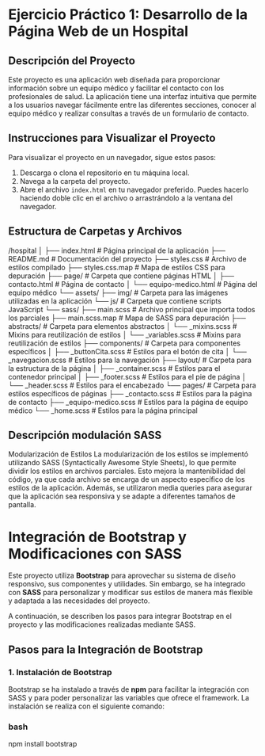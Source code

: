 # Ejercicio Práctico 1: Desarrollo de la Página Web de un Hospital

## Descripción del Proyecto

Este proyecto es una aplicación web diseñada para proporcionar información sobre un equipo médico y facilitar el contacto con los profesionales de salud. La aplicación tiene una interfaz intuitiva que permite a los usuarios navegar fácilmente entre las diferentes secciones, conocer al equipo médico y realizar consultas a través de un formulario de contacto.

## Instrucciones para Visualizar el Proyecto

Para visualizar el proyecto en un navegador, sigue estos pasos:

1. Descarga o clona el repositorio en tu máquina local.
2. Navega a la carpeta del proyecto.
3. Abre el archivo `index.html` en tu navegador preferido. Puedes hacerlo haciendo doble clic en el archivo o arrastrándolo a la ventana del navegador.

## Estructura de Carpetas y Archivos
/hospital
│
├── index.html                  # Página principal de la aplicación
├── README.md                   # Documentación del proyecto
├── styles.css                  # Archivo de estilos compilado
├── styles.css.map              # Mapa de estilos CSS para depuración
├── page/                       # Carpeta que contiene páginas HTML
│   ├── contacto.html           # Página de contacto
│   └── equipo-medico.html      # Página del equipo médico
└── assets/
    ├── img/                    # Carpeta para las imágenes utilizadas en la aplicación
    └── js/                     # Carpeta que contiene scripts JavaScript
└── sass/
    ├── main.scss               # Archivo principal que importa todos los parciales
    ├── main.scss.map           # Mapa de SASS para depuración
    ├── abstracts/              # Carpeta para elementos abstractos
    │   └── _mixins.scss         # Mixins para reutilización de estilos
    │   └── _variables.scss         # Mixins para reutilización de estilos
    ├── components/              # Carpeta para componentes específicos
    │   ├── _buttonCita.scss     # Estilos para el botón de cita
    │   └── _navegacion.scss      # Estilos para la navegación
    ├── layout/                  # Carpeta para la estructura de la página
    │   ├── _container.scss       # Estilos para el contenedor principal
    │   ├── _footer.scss          # Estilos para el pie de página
    │   └── _header.scss          # Estilos para el encabezado
    └── pages/                  # Carpeta para estilos específicos de páginas
        ├── _contacto.scss       # Estilos para la página de contacto
        ├── _equipo-medico.scss  # Estilos para la página de equipo médico
        └── _home.scss           # Estilos para la página principal


## Descripción modulación SASS
Modularización de Estilos
La modularización de los estilos se implementó utilizando SASS (Syntactically Awesome Style Sheets), lo que permite dividir los estilos en archivos parciales. Esto mejora la mantenibilidad del código, ya que cada archivo se encarga de un aspecto específico de los estilos de la aplicación. Además, se utilizaron media queries para asegurar que la aplicación sea responsiva y se adapte a diferentes tamaños de pantalla.

# Integración de Bootstrap y Modificaciones con SASS

Este proyecto utiliza **Bootstrap** para aprovechar su sistema de diseño responsivo, sus componentes y utilidades. Sin embargo, se ha integrado con **SASS** para personalizar y modificar sus estilos de manera más flexible y adaptada a las necesidades del proyecto.

A continuación, se describen los pasos para integrar Bootstrap en el proyecto y las modificaciones realizadas mediante SASS.

## Pasos para la Integración de Bootstrap

### 1. Instalación de Bootstrap

Bootstrap se ha instalado a través de **npm** para facilitar la integración con SASS y para poder personalizar las variables que ofrece el framework. La instalación se realiza con el siguiente comando:

### bash
npm install bootstrap

